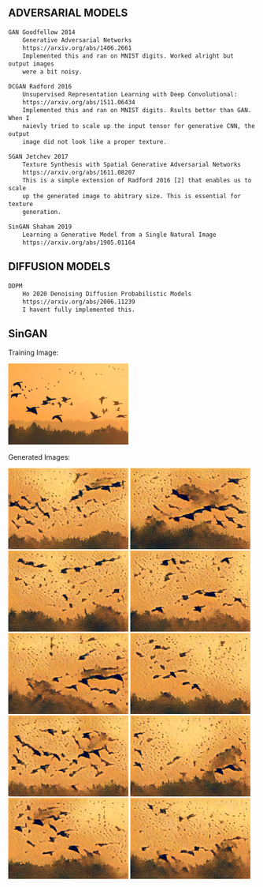 
ADVERSARIAL MODELS
------------------

```
GAN Goodfellow 2014
    Generative Adversarial Networks
    https://arxiv.org/abs/1406.2661
    Implemented this and ran on MNIST digits. Worked alright but output images
    were a bit noisy.
```

```
DCGAN Radford 2016
    Unsupervised Representation Learning with Deep Convolutional:
    https://arxiv.org/abs/1511.06434
    Implemented this and ran on MNIST digits. Rsults better than GAN. When I
    naievly tried to scale up the input tensor for generative CNN, the output
    image did not look like a proper texture.
```

```
SGAN Jetchev 2017
    Texture Synthesis with Spatial Generative Adversarial Networks
    https://arxiv.org/abs/1611.08207
    This is a simple extension of Radford 2016 [2] that enables us to scale
    up the generated image to abitrary size. This is essential for texture
    generation.
```


```
SinGAN Shaham 2019
    Learning a Generative Model from a Single Natural Image
    https://arxiv.org/abs/1905.01164
```


DIFFUSION MODELS
----------------

```
DDPM
    Ho 2020 Denoising Diffusion Probabilistic Models
    https://arxiv.org/abs/2006.11239
    I havent fully implemented this.
```


SinGAN
------

Training Image:

![Training Image](singan/examples/birds/real9.png)

Generated Images:

![Training Image](singan/examples/birds/fake9-0.png)
![Training Image](singan/examples/birds/fake9-1.png)
![Training Image](singan/examples/birds/fake9-2.png)
![Training Image](singan/examples/birds/fake9-3.png)
![Training Image](singan/examples/birds/fake9-4.png)
![Training Image](singan/examples/birds/fake9-5.png)
![Training Image](singan/examples/birds/fake9-6.png)
![Training Image](singan/examples/birds/fake9-7.png)
![Training Image](singan/examples/birds/fake9-8.png)
![Training Image](singan/examples/birds/fake9-9.png)
